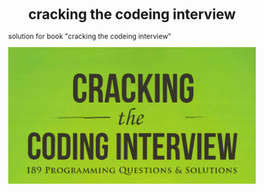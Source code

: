 <h1 align="center">cracking the codeing interview</h1>

solution for book  "cracking the codeing interview"


<center>
<img src="img/img.png" alt="image" />
</center>
